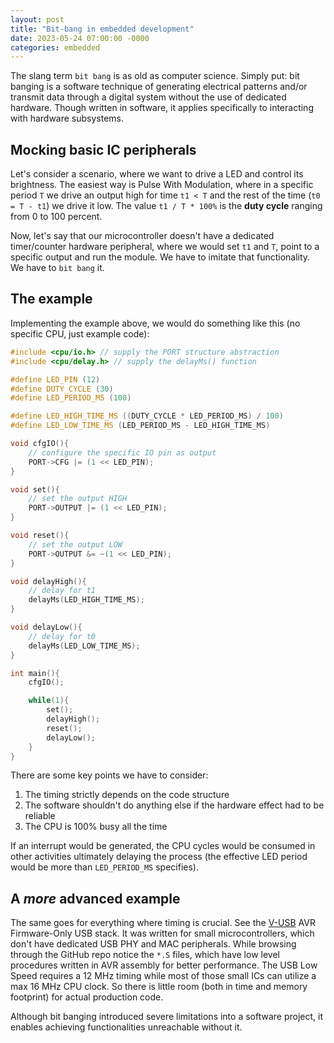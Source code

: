 ```yaml
---
layout: post
title: "Bit-bang in embedded development"
date: 2023-05-24 07:00:00 -0000
categories: embedded
---
```


The slang term `bit bang` is as old as computer science. Simply put: bit banging is a software technique of generating electrical patterns and/or transmit data through a digital system without the use of dedicated hardware. Though written in software, it applies specifically to interacting with hardware subsystems.

## Mocking basic IC peripherals

Let's consider a scenario, where we want to drive a LED and control its brightness. The easiest way is Pulse With Modulation, where in a specific period `T` we drive an output high for time `t1 < T` and the rest of the time (`t0 = T - t1`) we drive it low. The value `t1 / T * 100%` is the **duty cycle** ranging from 0 to 100 percent.

Now, let's say that our microcontroller doesn't have a dedicated timer/counter hardware peripheral, where we would set `t1` and `T`, point to a specific output and run the module. We have to imitate that functionality. We have to `bit bang` it.

## The example

Implementing the example above, we would do something like this (no specific CPU, just example code):
```c++
#include <cpu/io.h> // supply the PORT structure abstraction
#include <cpu/delay.h> // supply the delayMs() function

#define LED_PIN (12)
#define DUTY_CYCLE (30)
#define LED_PERIOD_MS (100)

#define LED_HIGH_TIME_MS ((DUTY_CYCLE * LED_PERIOD_MS) / 100)
#define LED_LOW_TIME_MS (LED_PERIOD_MS - LED_HIGH_TIME_MS)

void cfgIO(){
	// configure the specific IO pin as output
	PORT->CFG |= (1 << LED_PIN);
}

void set(){
	// set the output HIGH
	PORT->OUTPUT |= (1 << LED_PIN);
}

void reset(){
	// set the output LOW
	PORT->OUTPUT &= ~(1 << LED_PIN);
}

void delayHigh(){
	// delay for t1
	delayMs(LED_HIGH_TIME_MS);
}

void delayLow(){
	// delay for t0
	delayMs(LED_LOW_TIME_MS);
}

int main(){
	cfgIO();

	while(1){
		set();
		delayHigh();
		reset();
		delayLow();
	}
}

```

There are some key points we have to consider:

1. The timing strictly depends on the code structure
2. The software shouldn't do anything else if the hardware effect had to be reliable
1. The CPU is 100% busy all the time

If an interrupt would be generated, the CPU cycles would be consumed in other activities ultimately delaying the process (the effective LED period would be more than `LED_PERIOD_MS` specifies).

## A *more* advanced example

The same goes for everything where timing is crucial. See the [V-USB](https://www.obdev.at/products/vusb/index.html) AVR Firmware-Only USB stack. It was written for small microcontrollers, which don't have dedicated USB PHY and MAC peripherals. While browsing through the GitHub repo notice the `*.S` files, which have low level procedures written in AVR assembly for better performance. The USB Low Speed requires a 12 MHz timing while most of those small ICs can utilize a max 16 MHz CPU clock. So there is little room (both in time and memory footprint) for actual production code.

Although bit banging introduced severe limitations into a software project, it enables achieving functionalities unreachable without it.
